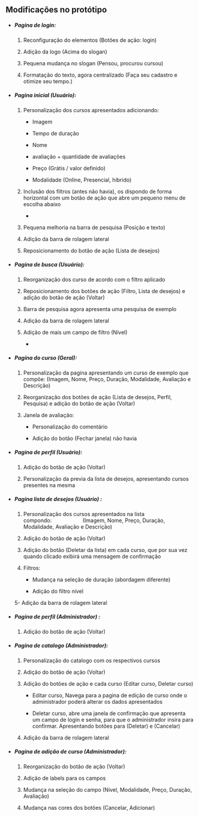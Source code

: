 ## Modificações no protótipo

- ##### Pagina de login:
  
  1. Reconfiguração do elementos (Botões de ação: login)
  
  2. Adição da logo (Acima do slogan)
  
  3. Pequena mudança no slogan (Pensou, procurou cursou)
  
  4. Formatação do texto, agora centralizado (Faça seu cadastro e otimize seu tempo.)

- ##### Pagina inicial (Usuário):
  
  1. Personalização dos cursos apresentados adicionando:
     
     - Imagem
     
     - Tempo de duração
     
     - Nome
     
     - avaliação + quantidade de avaliações
     
     - Preço (Grátis / valor definido)
     
     - Modalidade (Online, Presencial, hibrido)
  
  2. Inclusão dos filtros (antes não havia), os dispondo de forma horizontal com um botão de ação que abre um pequeno menu de escolha abaixo
     
     *
  
  3. Pequena melhoria na barra de pesquisa (Posição e texto)
  
  4. Adição da barra de rolagem lateral
  
  5. Reposicionamento do botão de ação (Lista de desejos)

- ##### Pagina de busca (Usuário):
  
  1. Reorganização dos curso de acordo com o filtro aplicado
  
  2. Reposicionamento dos botões de ação (Filtro, Lista de desejos) e adição do botão de ação (Voltar)
  
  3. Barra de pesquisa agora apresenta uma pesquisa de exemplo
  
  4. Adição da barra de rolagem lateral
  
  5. Adição de mais um campo de filtro (Nível)
     
     *

- ##### Pagina do curso (Geral):
  
  1. Personalização da pagina apresentando um curso de exemplo que compõe: (Imagem, Nome, Preço, Duração, Modalidade, Avaliação e Descrição)
  
  2. Reorganização dos botões de ação (Lista de desejos, Perfil, Pesquisa) e adição do botão de ação (Voltar)
  
  3. Janela de avaliação:
     
     - Personalização do comentário
     
     - Adição do botão (Fechar janela) não havia

- ##### Pagina de perfil (Usuário):
  
  1. Adição do botão de ação (Voltar)
  
  2. Personalização da previa da lista de desejos, apresentando cursos presentes na mesma

- ##### Pagina lista de desejos (Usuário) :
  
  1. Personalização dos cursos apresentados na lista compondo:                     (Imagem, Nome, Preço, Duração, Modalidade, Avaliação e Descrição)
  
  2. Adição do botão de ação (Voltar)
  
  3. Adição do botão (Deletar da lista) em cada curso, que por sua vez quando clicado exibirá uma mensagem de confirmação
  
  4. Filtros:
     
     - Mudança na seleção de duração (abordagem diferente)
     
     - Adição do filtro nível
  
  5- Adição da barra de rolagem lateral

- ##### Pagina de perfil (Administrador) :
  
  1. Adição do botão de ação (Voltar)

- ##### Pagina de catalogo (Administrador):
  
  1. Personalização do catalogo com os respectivos cursos
  
  2. Adição do botão de ação (Voltar)
  
  3. Adição do botões de ação e cada curso (Editar curso, Deletar curso)
     
     - Editar curso, Navega para a pagina de edição de curso onde o administrador poderá alterar os dados apresentados 
     
     - Deletar curso, abre uma janela de confirmação que apresenta um campo de login e senha, para que o administrador insira para confirmar. Apresentando  botões para (Deletar) e (Cancelar)
  
  4. Adição da barra de rolagem lateral

- ##### Pagina de adição de curso (Administrador):
  
  1. Reorganização do botão de ação (Voltar)
  
  2. Adição de labels para os campos 
  
  3. Mudança na seleção do campo (Nível, Modalidade, Preço, Duração, Avaliação)
  
  4. Mudança nas cores dos botões (Cancelar, Adicionar)
